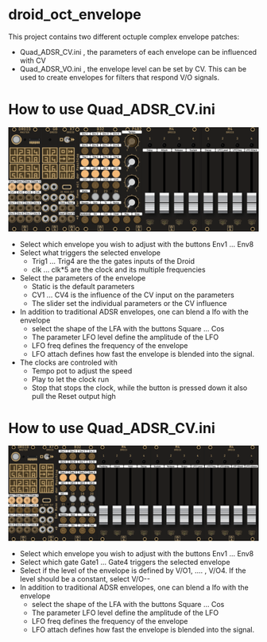 # droid_oct_envelope

This project contains two different octuple complex envelope patches:
- Quad_ADSR_CV.ini , the parameters of each envelope can be influenced with CV
- Quad_ADSR_VO.ini , the envelope level can be set by CV. This can be used to create envelopes for filters that respond V/O signals.


# How to use Quad_ADSR_CV.ini
![alt text](patch_cv.png)

- Select which envelope you wish to adjust with the buttons Env1 ... Env8
- Select what triggers the selected envelope
    - Trig1 ... Trig4 are the the gates inputs of the Droid
    - clk ... clk*5 are the clock and its multiple frequencies
- Select the parameters of the envelope
    - Static is the default parameters
    - CV1 ... CV4 is the influence of the CV input on the parameters
    - The slider set the individual parameters or the CV influence
- In addition to traditional ADSR envelopes, one can blend a lfo with the envelope
    - select the shape of the LFA with the buttons Square ... Cos
    - The parameter LFO level define the amplitude of the LFO
    - LFO freq defines the frequency of the envelope
    - LFO attach defines how fast the envelope is blended into the signal.
- The clocks are controled with
    - Tempo pot to adjust the speed
    - Play to let the clock run
    - Stop that stops the clock, while the button is pressed down it also pull the Reset output high


# How to use Quad_ADSR_CV.ini
![alt text](patch_vo.png)


- Select which envelope you wish to adjust with the buttons Env1 ... Env8
- Select which gate Gate1 ... Gate4 triggers the selected envelope
- Select if the level of the envelope is defined by V/O1, .... , V/O4. If the level should be a constant, select V/O--
- In addition to traditional ADSR envelopes, one can blend a lfo with the envelope
    - select the shape of the LFA with the buttons Square ... Cos
    - The parameter LFO level define the amplitude of the LFO
    - LFO freq defines the frequency of the envelope
    - LFO attach defines how fast the envelope is blended into the signal.

